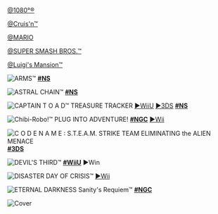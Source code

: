 <!--

<details>
<summary>layout: page
title: "NINTENDO"
permalink: https://jeuxsf.github.io/JSF/nintendo/

</details>
  
#### hidden field with metadata

-->

[@1080°®](@1080.md)

[@Cruis'n™](@cruisn.md)

[@MARIO](@mario.md)

[@SUPER SMASH BROS.™](@supersmashbros.md)

[@Luigi's Mansion™](@luigimansion.md)

![ARMS™](https://www.mobygames.com/images/covers/l/642055-arms-nintendo-switch-front-cover.jpg)
[**#NS**](https://ouo.io/5szN2Os)

![ASTRAL CHAIN™](https://www.mobygames.com/images/covers/l/642090-astral-chain-nintendo-switch-front-cover.jpg)
[**#NS**](https://ouo.io/dGO717)

![CAPTAIN T O A D™ TREASURE TRACKER](https://www.mobygames.com/images/covers/l/645639-captain-toad-treasure-tracker-nintendo-switch-front-cover.jpg)
[►WiiU](https://ouo.io/nFjLkd) [►3DS](https://ouo.io/jfdIZJ7) [**#NS**](https://ouo.io/6HIzFV)

![Chibi-Robo!™ PLUG INTO ADVENTURE!](https://www.mobygames.com/images/covers/l/59269-chibi-robo-plug-into-adventure-gamecube-front-cover.jpg)
[**#NGC**](https://ouo.io/UyfQ5A) [►Wii](https://ouo.io/uEvnxQ)

![C O D E  N A M E ꞉ S.T.E.A.M. STRIKE TEAM ELIMINATING the ALIEN MENACE](https://www.mobygames.com/images/covers/l/687193-code-name-s-t-e-a-m-nintendo-3ds-front-cover.jpg)
[**#3DS**](https://ouo.io/gEA1ja)

![DEVIL'S THIRD™](https://i.imgur.com/UDEKvBU.jpeg)
[**#WiiU**]() ►Win

![DISASTER DAY OF CRISIS™](https://www.mobygames.com/images/covers/l/168087-disaster-day-of-crisis-wii-front-cover.jpg)
[►Wii](https://ouo.io/7Kr7v)

![ETERNAL DARKNESS Sanity's Requiem™](https://www.mobygames.com/images/covers/l/241098-eternal-darkness-sanity-s-requiem-gamecube-front-cover.jpg)
[**#NGC**](https://ouo.io/DpAr3q)

![Cover]()
[]()
